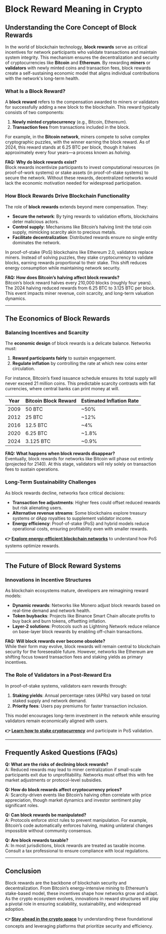 # Block Reward Meaning in Crypto

## Understanding the Core Concept of Block Rewards  

In the world of blockchain technology, **block rewards** serve as critical incentives for network participants who validate transactions and maintain system integrity. This mechanism ensures the decentralization and security of cryptocurrencies like **Bitcoin** and **Ethereum**. By rewarding **miners** or **validators** with newly minted coins and transaction fees, block rewards create a self-sustaining economic model that aligns individual contributions with the network's long-term health.  

### What Is a Block Reward?  

A **block reward** refers to the compensation awarded to miners or validators for successfully adding a new block to the blockchain. This reward typically consists of two components:  
1. **Newly minted cryptocurrency** (e.g., Bitcoin, Ethereum).  
2. **Transaction fees** from transactions included in the block.  

For example, in the **Bitcoin network**, miners compete to solve complex cryptographic puzzles, with the winner earning the block reward. As of 2024, this reward stands at 6.25 BTC per block, though it halves approximately every four years—a process known as *halving*.  

**FAQ: Why do block rewards exist?**  
Block rewards incentivize participants to invest computational resources (in proof-of-work systems) or stake assets (in proof-of-stake systems) to secure the network. Without these rewards, decentralized networks would lack the economic motivation needed for widespread participation.  

### How Block Rewards Drive Blockchain Functionality  

The role of **block rewards** extends beyond mere compensation. They:  
- **Secure the network**: By tying rewards to validation efforts, blockchains deter malicious actors.  
- **Control supply**: Mechanisms like Bitcoin’s halving limit the total coin supply, mimicking scarcity akin to precious metals.  
- **Facilitate decentralization**: Distributed rewards ensure no single entity dominates the network.  

In proof-of-stake (PoS) blockchains like Ethereum 2.0, validators replace miners. Instead of solving puzzles, they stake cryptocurrency to validate blocks, earning rewards proportional to their stake. This shift reduces energy consumption while maintaining network security.  

**FAQ: How does Bitcoin’s halving affect block rewards?**  
Bitcoin’s block reward halves every 210,000 blocks (roughly four years). The 2024 halving reduced rewards from 6.25 BTC to 3.125 BTC per block. This event impacts miner revenue, coin scarcity, and long-term valuation dynamics.  

---

## The Economics of Block Rewards  

### Balancing Incentives and Scarcity  

The **economic design** of block rewards is a delicate balance. Networks must:  
1. **Reward participants fairly** to sustain engagement.  
2. **Regulate inflation** by controlling the rate at which new coins enter circulation.  

For instance, Bitcoin’s fixed issuance schedule ensures its total supply will never exceed 21 million coins. This predictable scarcity contrasts with fiat currencies, where central banks can print money at will.  

| Year | Bitcoin Block Reward | Estimated Inflation Rate |  
|------|----------------------|--------------------------|  
| 2009 | 50 BTC               | ~50%                     |  
| 2012 | 25 BTC               | ~12%                     |  
| 2016 | 12.5 BTC             | ~4%                      |  
| 2020 | 6.25 BTC             | ~1.8%                    |  
| 2024 | 3.125 BTC            | ~0.9%                    |  

**FAQ: What happens when block rewards disappear?**  
Eventually, block rewards for networks like Bitcoin will phase out entirely (projected for 2140). At this stage, validators will rely solely on transaction fees to sustain operations.  

### Long-Term Sustainability Challenges  

As block rewards decline, networks face critical decisions:  
- **Transaction fee adjustments**: Higher fees could offset reduced rewards but risk alienating users.  
- **Alternative revenue streams**: Some blockchains explore treasury systems or dApp royalties to supplement validator income.  
- **Energy efficiency**: Proof-of-stake (PoS) and hybrid models reduce operational costs, ensuring profitability even with smaller rewards.  

**👉 [Explore energy-efficient blockchain networks](https://bit.ly/okx-bonus)** to understand how PoS systems optimize rewards.  

---

## The Future of Block Reward Systems  

### Innovations in Incentive Structures  

As blockchain ecosystems mature, developers are reimagining reward models:  
- **Dynamic rewards**: Networks like Monero adjust block rewards based on real-time demand and network health.  
- **Token buybacks**: Projects like Binance Smart Chain allocate profits to buy back and burn tokens, offsetting inflation.  
- **Layer-2 solutions**: Protocols such as Lightning Network reduce reliance on base-layer block rewards by enabling off-chain transactions.  

**FAQ: Will block rewards ever become obsolete?**  
While their form may evolve, block rewards will remain central to blockchain security for the foreseeable future. However, networks like Ethereum are shifting focus toward transaction fees and staking yields as primary incentives.  

### The Role of Validators in a Post-Reward Era  

In proof-of-stake systems, validators earn rewards through:  
1. **Staking yields**: Annual percentage rates (APRs) vary based on total staked supply and network demand.  
2. **Priority fees**: Users pay premiums for faster transaction inclusion.  

This model encourages long-term investment in the network while ensuring validators remain economically aligned with users.  

**👉 [Learn how to stake cryptocurrency](https://bit.ly/okx-bonus)** and participate in PoS validation.  

---

## Frequently Asked Questions (FAQs)  

**Q: What are the risks of declining block rewards?**  
A: Reduced rewards may lead to miner centralization if small-scale participants exit due to unprofitability. Networks must offset this with fee market adjustments or protocol-level subsidies.  

**Q: How do block rewards affect cryptocurrency prices?**  
A: Scarcity-driven events like Bitcoin’s halving often correlate with price appreciation, though market dynamics and investor sentiment play significant roles.  

**Q: Can block rewards be manipulated?**  
A: Protocols enforce strict rules to prevent manipulation. For example, Bitcoin’s code automatically enforces halving, making unilateral changes impossible without community consensus.  

**Q: Are block rewards taxable?**  
A: In most jurisdictions, block rewards are treated as taxable income. Consult a tax professional to ensure compliance with local regulations.  

---

## Conclusion  

Block rewards are the backbone of blockchain security and decentralization. From Bitcoin’s energy-intensive mining to Ethereum’s stake-based model, these incentives shape how networks grow and adapt. As the crypto ecosystem evolves, innovations in reward structures will play a pivotal role in ensuring scalability, sustainability, and widespread adoption.  

**👉 [Stay ahead in the crypto space](https://bit.ly/okx-bonus)** by understanding these foundational concepts and leveraging platforms that prioritize security and efficiency.